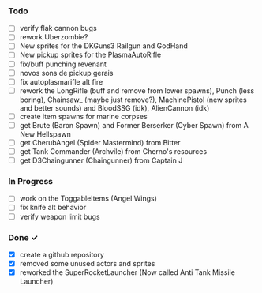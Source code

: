 ### Todo

- [ ] verify flak cannon bugs
- [ ] rework Uberzombie?
- [ ] New sprites for the DKGuns3 Railgun and GodHand  
- [ ] New pickup sprites for the PlasmaAutoRifle  
- [ ] fix/buff punching revenant  
- [ ] novos sons de pickup gerais  
- [ ] fix autoplasmarifle alt fire  
- [ ] rework the LongRifle (buff and remove from lower spawns), Punch (less boring), Chainsaw_ (maybe just remove?), MachinePistol (new sprites and better sounds) and BloodSSG (idk), AlienCannon (idk)
- [ ] create item spawns for marine corpses  
- [ ] get Brute (Baron Spawn) and Former Berserker (Cyber Spawn) from A New Hellspawn  
- [ ] get CherubAngel (Spider Mastermind) from Bitter
- [ ] get Tank Commander (Archvile) from Cherno's resources
- [ ] get D3Chaingunner (Chaingunner) from Captain J

### In Progress  

- [ ] work on the ToggableItems (Angel Wings)  
- [ ] fix knife alt behavior  
- [ ] verify weapon limit bugs  

### Done ✓

- [x] create a github repository
- [x] removed some unused actors and sprites
- [x] reworked the SuperRocketLauncher (Now called Anti Tank Missile Launcher)
